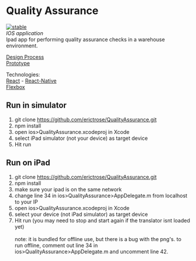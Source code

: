 Quality Assurance
=============
<!--[![experimental](http://badges.github.io/stability-badges/dist/experimental.svg)](http://github.com/badges/stability-badges)-->
<!--[![unstable](http://badges.github.io/stability-badges/dist/unstable.svg)](http://github.com/badges/stability-badges)-->
[![stable](http://badges.github.io/stability-badges/dist/stable.svg)](http://github.com/badges/stability-badges) <br>
*IOS application* <br>
Ipad app for performing quality assurance checks in a warehouse environment. <br>

[Design Process](http://imgur.com/a/IvHJL) <br>
[Prototype](https://projects.invisionapp.com/share/R357VUX5A#/screens) <br>

Technologies: <br>
[React](https://facebook.github.io/react/) - [React-Native](https://facebook.github.io/react-native/) <br>
[Flexbox](https://en.wikipedia.org/wiki/CSS_Flex_Box_Layout) <br>

## Run in simulator
1) git clone https://github.com/erictrose/QualityAssurance.git<br>
2) npm install<br>
3) open ios>QualityAssurance.xcodeproj in Xcode<br>
4) select iPad simulator (not your device) as target device<br>
5) Hit run<br>
## Run on iPad
1) git clone https://github.com/erictrose/QualityAssurance.git<br>
2) npm install<br>
3) make sure your ipad is on the same network<br>
3) change line 34 in ios>QualityAssurance>AppDelegate.m from localhost to your IP<br>
3) open ios>QualityAssurance.xcodeproj in Xcode<br>
4) select your device (not iPad simulator) as target device<br>
5) Hit run (you may need to stop and start again if the translator isnt loaded yet)<br><br>
note: it is bundled for offline use, but there is a bug with the png's. to run offline, comment out line 34 in ios>QualityAssurance>AppDelegate.m
and uncomment line 42.
